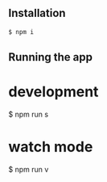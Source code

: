 ## Installation

```bash
$ npm i
```

## Running the app

# development
$ npm run s

# watch mode
$ npm run v
